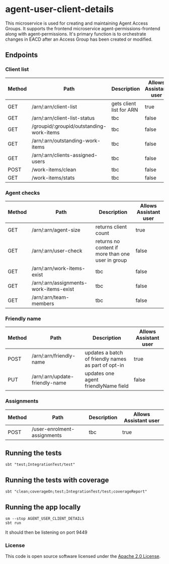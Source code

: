 
# agent-user-client-details

This microservice is used for creating and maintaining Agent Access Groups. It supports the frontend microservice agent-permissions-frontend along with agent-permissions. It's primary function is to orchestrate changes in EACD after an Access Group has been created or modified. 

## Endpoints

### Client list

| **Method** | **Path**                       | **Description**                           |Allows Assistant user|
|------------|--------------------------------|-------------------------------------------|----|
| GET   | /arn/:arn/client-list    | gets client list for ARN             | true |
| GET  | /arn/:arn/client-list-status           | tbc  | false |
| GET  | /groupid/:groupid/outstanding-work-items          |  tbc  | false |
| GET  | /arn/:arn/outstanding-work-items           | tbc  | false |
| GET  | /arn/:arn/clients-assigned-users           | tbc  | false |
| POST  | /work-items/clean           | tbc  | false |
| GET  | /work-items/stats           | tbc  | false |

### Agent checks

| **Method** | **Path**                       | **Description**                           |Allows Assistant user|
|------------|--------------------------------|-------------------------------------------|----|
| GET   | /arn/:arn/agent-size    | returns client count            | true |
| GET  |  /arn/:arn/user-check            | returns no content if more than one user in group | false |
| GET  | /arn/:arn/work-items-exist          |  tbc  | false |
| GET  | /arn/:arn/assignments-work-items-exist           | tbc  | false |
| GET  | /arn/:arn/team-members            | tbc  | false |

### Friendly name

| **Method** | **Path**                       | **Description**                           |Allows Assistant user|
|------------|--------------------------------|-------------------------------------------|----|
| POST   | /arn/:arn/friendly-name    | updates a batch of friendly names as part of opt-in           | true |
| PUT  |  /arn/:arn/update-friendly-name            | updates one agent friendlyName field | false |

### Assignments

| **Method** | **Path**                       | **Description**                           |Allows Assistant user|
|------------|--------------------------------|-------------------------------------------|----|
| POST   | /user-enrolment-assignments    | tbc            | true |



## Running the tests

    sbt "test;IntegrationTest/test"

## Running the tests with coverage

    sbt "clean;coverageOn;test;IntegrationTest/test;coverageReport"

## Running the app locally

    sm --stop AGENT_USER_CLIENT_DETAILS
    sbt run

It should then be listening on port 9449


### License

This code is open source software licensed under the [Apache 2.0 License]("http://www.apache.org/licenses/LICENSE-2.0.html").
